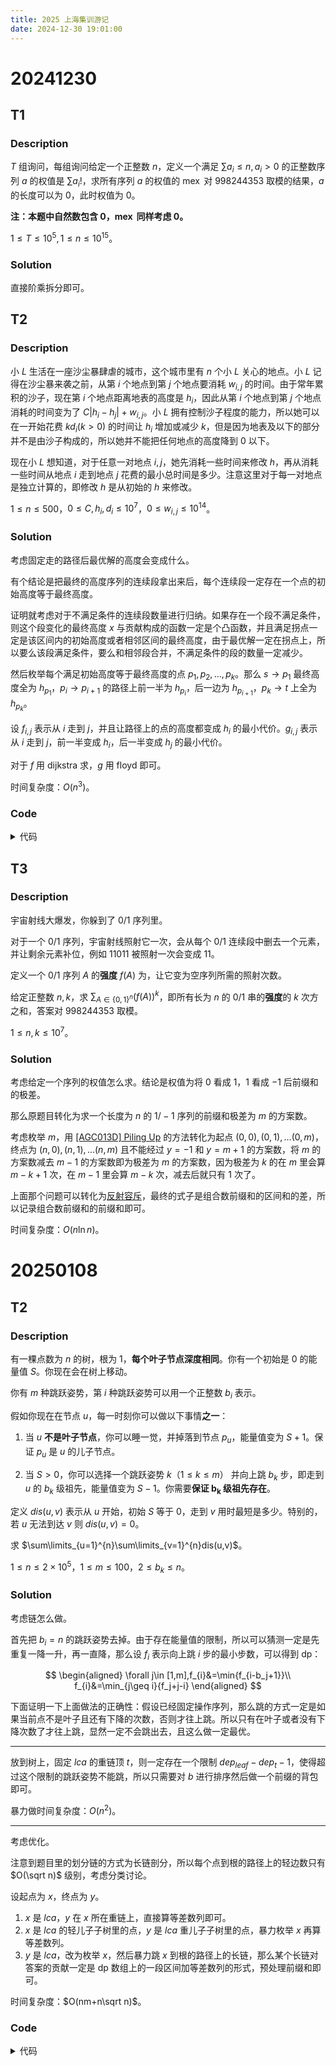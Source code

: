 ```yaml
---
title: 2025 上海集训游记
date: 2024-12-30 19:01:00
---
```


# 20241230

## T1

### Description

$T$ 组询问，每组询问给定一个正整数 $n$，定义一个满足 $\sum a_i\leq n,a_i>0$ 的正整数序列 $a$ 的权值是 $\sum a_i!$，求所有序列 $a$ 的权值的 $\operatorname{mex}$ 对 $998244353$ 取模的结果，$a$ 的长度可以为 $0$，此时权值为 $0$。

**注：本题中自然数包含 $0$，$\operatorname{mex}$ 同样考虑 $0$。**

$1\leq T \leq 10^5,1\leq n\leq 10^{15}$。

### Solution

直接阶乘拆分即可。

## T2

### Description

小 $L$ 生活在一座沙尘暴肆虐的城市，这个城市里有 $n$ 个小 $L$ 关心的地点。小 $L$ 记得在沙尘暴来袭之前，从第 $i$ 个地点到第 $j$ 个地点要消耗 $w_{i,j}$ 的时间。由于常年累积的沙子，现在第 $i$ 个地点距离地表的高度是 $h_i$，因此从第 $i$ 个地点到第 $j$ 个地点消耗的时间变为了 $C|h_i-h_j|+w_{i,j}$。小 $L$ 拥有控制沙子程度的能力，所以她可以在一开始花费 $kd_i(k>0)$ 的时间让 $h_i$ 增加或减少 $k$，但是因为地表及以下的部分并不是由沙子构成的，所以她并不能把任何地点的高度降到 $0$ 以下。

现在小 $L$ 想知道，对于任意一对地点 $i,j$，她先消耗一些时间来修改 $h$，再从消耗一些时间从地点 $i$ 走到地点 $j$ 花费的最小总时间是多少。注意这里对于每一对地点是独立计算的，即修改 $h$ 是从初始的 $h$ 来修改。

$1\leq n\leq 500$，$0\leq C,h_i,d_i \leq 10^7$，$0\leq w_{i,j}\leq 10^{14}$。

### Solution

考虑固定走的路径后最优解的高度会变成什么。

有个结论是把最终的高度序列的连续段拿出来后，每个连续段一定存在一个点的初始高度等于最终高度。

证明就考虑对于不满足条件的连续段数量进行归纳。如果存在一个段不满足条件，则这个段变化的最终高度 $x$ 与贡献构成的函数一定是个凸函数，并且满足拐点一定是该区间内的初始高度或者相邻区间的最终高度，由于最优解一定在拐点上，所以要么该段满足条件，要么和相邻段合并，不满足条件的段的数量一定减少。

然后枚举每个满足初始高度等于最终高度的点 $p_1,p_2,\ldots,p_k$。那么 $s\to p_1$ 最终高度全为 $h_{p_1}$，$p_i\to p_{i+1}$ 的路径上前一半为 $h_{p_i}$，后一边为 $h_{p_{i+1}}$，$p_k\to t$ 上全为 $h_{p_k}$。

设 $f_{i,j}$ 表示从 $i$ 走到 $j$，并且让路径上的点的高度都变成 $h_i$ 的最小代价。$g_{i,j}$ 表示从 $i$ 走到 $j$，前一半变成 $h_i$，后一半变成 $h_j$ 的最小代价。

对于 $f$ 用 dijkstra 求，$g$ 用 floyd 即可。

时间复杂度：$O(n^3)$。

### Code

<details>
<summary>代码</summary>

```cpp
#include <bits/stdc++.h>

#define int int64_t

const int kMaxN = 505;

int cid, n, C;
int a[kMaxN], d[kMaxN], w[kMaxN][kMaxN], f[kMaxN][kMaxN], g[kMaxN][kMaxN], h[kMaxN][kMaxN];

void getf() {
  // f[i][j] : i -> j，将高度全变成 a[i] 的最小权值
  for (int i = 1; i <= n; ++i) {
    static bool vis[kMaxN];
    std::fill_n(f[i] + 1, n, 1e18);
    std::fill_n(vis + 1, n, 0);
    f[i][i] = 0;
    for (int c = 1; c <= n; ++c) {
      int x = 0;
      for (int j = 1; j <= n; ++j)
        if (!vis[j] && (!x || f[i][j] < f[i][x]))
          x = j;
      if (!x) break;
      vis[x] = 1;
      for (int y = 1; y <= n; ++y)
        f[i][y] = std::min(f[i][y], f[i][x] + w[x][y] + d[y] * abs(a[y] - a[i]));
    }
  }
}

void getg() {
  // g[i][j] : i -> j，前一半变成 a[i]，后一半变成 a[j] 的最小权值
  for (int i = 1; i <= n; ++i) {
    for (int j = 1; j <= n; ++j) {
      if (i != j) g[i][j] = 1e18;
      for (int k = 1; k <= n; ++k) {
        g[i][j] = std::min(g[i][j], f[i][k] + f[j][k] + C * abs(a[i] - a[j]) - d[k] * abs(a[k] - a[j]));
      }
    }
  }
  for (int k = 1; k <= n; ++k)
    for (int i = 1; i <= n; ++i)
      for (int j = 1; j <= n; ++j)
        g[i][j] = std::min(g[i][j], g[i][k] + g[k][j]);
}

void geth() {
  for (int i = 1; i <= n; ++i) {
    for (int j = 1; j <= n; ++j) {
      h[i][j] = (i == j ? 0 : 1e18);
      for (int k = 1; k <= n; ++k)
        h[i][j] = std::min(h[i][j], f[k][i] + g[k][j]);
    }
  }
}

void dickdreamer() {
  std::cin >> cid >> n >> C;
  for (int i = 1; i <= n; ++i) std::cin >> a[i];
  for (int i = 1; i <= n; ++i) std::cin >> d[i];
  for (int i = 1; i <= n; ++i)
    for (int j = 1; j <= n; ++j)
      std::cin >> w[i][j];
  getf(), getg(), geth();
  for (int i = 1; i <= n; ++i) {
    for (int j = 1; j <= n; ++j) {
      int ans = (i == j ? 0 : 1e18);
      for (int k = 1; k <= n; ++k) ans = std::min(ans, h[i][k] + f[k][j]);
      std::cout << ans << " \n"[j == n];
    }
  }
}

int32_t main() {
#ifdef ORZXKR
  freopen("in.txt", "r", stdin);
  freopen("out.txt", "w", stdout);
#endif
  std::ios::sync_with_stdio(0), std::cin.tie(0), std::cout.tie(0);
  int T = 1;
  // std::cin >> T;
  while (T--) dickdreamer();
  // std::cerr << 1.0 * clock() / CLOCKS_PER_SEC << "s\n";
  return 0;
}
```
</details>

## T3

### Description

宇宙射线大爆发，你躲到了 $0/1$ 序列里。

对于一个 $0/1$ 序列，宇宙射线照射它一次，会从每个 $0/1$ 连续段中删去一个元素，并让剩余元素补位，例如 $11011$ 被照射一次会变成 $11$。

定义一个 $0/1$ 序列 $A$ 的**强度** $f(A)$ 为，让它变为空序列所需的照射次数。

给定正整数 $n,k$，求 $\sum_{A\in\{0,1\}^n} (f(A))^k$，即所有长为 $n$ 的 $0/1$ 串的**强度**的 $k$ 次方之和，答案对 $998244353$ 取模。 

$1\leq n,k\leq 10^7$。

### Solution

考虑给定一个序列的权值怎么求。结论是权值为将 $0$ 看成 $1$，$1$ 看成 $-1$ 后前缀和的极差。

那么原题目转化为求一个长度为 $n$ 的 $1/-1$ 序列的前缀和极差为 $m$ 的方案数。

考虑枚举 $m$，用 [[AGC013D] Piling Up](https://www.luogu.com.cn/problem/AT_agc013_d) 的方法转化为起点 $(0,0),(0,1),\ldots(0,m)$，终点为 $(n,0),(n,1),\ldots(n,m)$ 且不能经过 $y=-1$ 和 $y=m+1$ 的方案数，将 $m$ 的方案数减去 $m-1$ 的方案数即为极差为 $m$ 的方案数，因为极差为 $k$ 的在 $m$ 里会算 $m-k+1$ 次，在 $m-1$ 里会算 $m-k$ 次，减去后就只有 $1$ 次了。

上面那个问题可以转化为[反射容斥](https://www.cnblogs.com/Hanghang007/p/18159154)，最终的式子是组合数前缀和的区间和的差，所以记录组合数前缀和的前缀和即可。

时间复杂度：$O(n\ln n)$。

# 20250108

## T2

### Description

有一棵点数为 $n$ 的树，根为 $1$，**每个叶子节点深度相同**。你有一个初始是 $0$ 的能量值 $S$。你现在会在树上移动。

你有 $m$ 种跳跃姿势，第 $i$ 种跳跃姿势可以用一个正整数 $b_i$ 表示。

假如你现在在节点 $u$，每一时刻你可以做以下事情**之一**：

1. 当 $u$ **不是叶子节点**，你可以睡一觉，并掉落到节点 $p_u$，能量值变为 $S+1$。保证 $p_u$ 是 $u$ 的儿子节点。

2. 当 $S>0$，你可以选择一个跳跃姿势 $k$（$1\le k \le m$） 并向上跳 $b_k$ 步，即走到 $u$ 的 $b_k$ 级祖先，能量值变为 $S-1$。你需要**保证 $\boldsymbol{b_k}$ 级祖先存在**。

定义 $dis(u,v)$ 表示从 $u$ 开始，初始 $S$ 等于 $0$，走到 $v$ 用时最短是多少。特别的，若 $u$ 无法到达 $v$ 则 $dis(u,v)=0$。

求 $\sum\limits_{u=1}^{n}\sum\limits_{v=1}^{n}dis(u,v)$。

$1 \le n \le 2\times10^5$，$1 \le m \le 100$，$2 \le b_k \le n$。

### Solution

考虑链怎么做。

首先把 $b_i=n$ 的跳跃姿势去掉。由于存在能量值的限制，所以可以猜测一定是先重复一降一升，再一直降，那么设 $f_{i}$ 表示向上跳 $i$ 步的最小步数，可以得到 dp：

$$
\begin{aligned}
\forall j\in [1,m],f_{i}&=\min{f_{i-b_j+1}}\\
f_{i}&=\min_{j\geq i}{f_j+j-i}
\end{aligned}
$$

下面证明一下上面做法的正确性：假设已经固定操作序列，那么跳的方式一定是如果当前点不是叶子且还有下降的次数，否则才往上跳。所以只有在叶子或者没有下降次数了才往上跳，显然一定不会跳出去，且这么做一定最优。

---

放到树上，固定 $lca$ 的重链顶 $t$，则一定存在一个限制 $dep_{leaf}-dep_{t}-1$，使得超过这个限制的跳跃姿势不能跳，所以只需要对 $b$ 进行排序然后做一个前缀的背包即可。

暴力做时间复杂度：$O(n^2)$。

---

考虑优化。

注意到题目里的划分链的方式为长链剖分，所以每个点到根的路径上的轻边数只有 $O(\sqrt n)$ 级别，考虑分类讨论。

设起点为 $x$，终点为 $y$。

1. $x$ 是 $lca$，$y$ 在 $x$ 所在重链上，直接算等差数列即可。
2. $x$ 是 $lca$ 的轻儿子子树里的点，$y$ 是 $lca$ 重儿子子树里的点，暴力枚举 $x$ 再算等差数列。
3. $y$ 是 $lca$，改为枚举 $x$，然后暴力跳 $x$ 到根的路径上的长链，那么某个长链对答案的贡献一定是 dp 数组上的一段区间加等差数列的形式，预处理前缀和即可。

时间复杂度：$O(nm+n\sqrt n)$。

### Code

<details>
<summary>代码</summary>

```cpp
#include <bits/stdc++.h>

// #define int int64_t

const int kMaxN = 2e5 + 5, kMaxM = 105;

int n, m, mxd;
int p[kMaxN], son[kMaxN], b[kMaxM], f[kMaxM][kMaxN * 2], pos[kMaxM], cnt[kMaxN], iid[kMaxN];
int dep[kMaxN], dfn[kMaxN], idx[kMaxN], sz[kMaxN], top[kMaxN];
int64_t ans, sum[kMaxN], pre[kMaxM][kMaxN], pre1[kMaxM][kMaxN];
std::vector<int> G[kMaxN];

int get(int x, int y) { return dfn[x] < dfn[y] ? x : y; }
int64_t getsum(int l, int r) { return l > r ? 0 : 1ll * (l + r) * (r - l + 1) / 2; }
int getsum(int *a, int l, int r) {
  if (l > r) return 0;
  else if (l == 0) return a[r];
  else return a[r] - a[l - 1];
}
int64_t getsum(int64_t *a, int l, int r) {
  if (l > r) return 0;
  else if (l == 0) return a[r];
  else return a[r] - a[l - 1];
}

void dfs(int u, int fa, int t) {
  static int cnt = 0;
  dep[u] = dep[fa] + 1, top[u] = t, sz[u] = 1;
  idx[dfn[u] = ++cnt] = u;
  if (son[u] != -1) dfs(son[u], u, t), sz[u] += sz[son[u]];
  for (auto v : G[u]) {
    if (v == fa || v == son[u]) continue;
    dfs(v, u, v);
    sz[u] += sz[v];
  }
}

int getid(int x) { return std::upper_bound(b + 1, b + 1 + m, x) - b - 1; }

void prework() {
  dfs(1, 0, 1);
  std::sort(b + 1, b + 1 + m);
  m = std::unique(b + 1, b + 1 + m) - (b + 1);
  memset(f, 0x3f, sizeof(f));
  f[0][0] = 0;
  for (int i = 1; i <= m; ++i) {
    --b[i];
    for (int j = 0; j <= 2 * n; ++j) {
      f[i][j] = f[i - 1][j];
      if (j >= b[i]) f[i][j] = std::min(f[i][j], f[i][j - b[i]] + 2);
    }
  }
  for (int i = 1; i <= m; ++i)
    for (int j = 2 * n; ~j; --j) f[i][j] = std::min(f[i][j] + j, f[i][j + 1]);
  for (int i = 0; i <= m; ++i) {
    pre[i][0] = pre1[i][0] = 0;
    for (int j = 1; j <= n; ++j) {
      pre[i][j] = pre[i][j - 1];
      pre1[i][j] = pre1[i][j - 1];
      if (f[i][j] <= 1e8) {
        pre[i][j] += f[i][j];
        pre1[i][j] += f[i][j] - j;
      }
    }
  }
}

// namespace Sub0 {
// void solve() {
//   int64_t ans = 0;
//   for (int i = 1; i <= n; ++i) {
//     if (son[i] == -1) continue;
//     for (int j = 1; j <= n; ++j) {
//       int lca = LCA(i, j);
//       if (son[lca] == -1) continue;
//       if (top[j] != top[lca]) continue;
//       int id = getid(mxd - dep[top[lca]] - 1), mi = f[id][dep[i] - dep[lca]] + (dep[j] - dep[i]);
//       if (mi <= 1e6) ans += mi;
//     }
//   }
//   std::cout << ans << '\n';
// }
// } // namespace Sub0

void dickdreamer() {
  std::cin >> n >> m;
  for (int i = 2; i <= n; ++i) {
    std::cin >> p[i];
    G[p[i]].emplace_back(i), G[i].emplace_back(p[i]);
  }
  for (int i = 1; i <= n; ++i) std::cin >> son[i];
  for (int i = 1; i <= m; ++i) std::cin >> b[i];
  prework();
  mxd = *std::max_element(dep + 1, dep + 1 + n);
  for (int i = 1; i <= n; ++i) iid[i] = getid(mxd - dep[top[i]] - 1);
  for (int i = n; i; --i) {
    cnt[i] = 1, sum[i] = dep[i];
    if (son[i] != -1) cnt[i] += cnt[son[i]], sum[i] += sum[son[i]];
  }
  // x 是 lca
  for (int i = 1; i <= n; ++i) {
    ans += getsum(1, cnt[i] - 1);
  }
  // x 在轻子树，y 在重子树
  for (int lca = 1; lca <= n; ++lca) {
    if (son[lca] == -1) continue;
    int id = iid[lca];
    for (int i = dfn[son[lca]] + sz[son[lca]]; i <= dfn[lca] + sz[lca] - 1; ++i) {
      int x = idx[i], mi = f[id][dep[x] - dep[lca]] - dep[x];
      if (son[x] != -1 && mi <= 1e8) ans += mi * (cnt[lca] - 1) + sum[lca] - dep[lca];
    }
  }
  // y 是 lca
  // f[id][dep[x] - dep[y]] + (dep[y] - dep[x])
  for (int x = 1; x <= n; ++x) {
    if (son[x] == -1) continue;
    int lst = x;
    for (int i = top[x]; i; i = top[p[i]]) {
      // int id = getid(mxd - dep[i] - 1);
      int id = iid[i];
      ans += getsum(pre1[id], dep[x] - dep[lst], dep[x] - dep[i]);
      // for (int j = dep[x] - dep[lst]; j <= dep[x] - dep[i]; ++j)
      //   if (f[id][j] <= 1e8)
      //     ans += f[id][j] - j;
      lst = p[i];
    }
  }
  // for (int x = 1; x <= n; ++x) {
  //   if (son[x] == -1) continue;
  //   for (int y = x; y; y = p[y]) {
  //     int id = getid(mxd - dep[top[y]] - 1);
  //     int64_t mi = f[id][dep[x] - dep[y]] + (dep[y] - dep[x]);
  //     assert(mi >= 0);
  //     if (mi <= 1e8) ans += mi;
  //   }
  // }
  std::cout << ans << '\n';
}

int32_t main() {
#ifdef ORZXKR
  freopen("in.txt", "r", stdin);
  freopen("out.txt", "w", stdout);
#endif
  std::ios::sync_with_stdio(0), std::cin.tie(0), std::cout.tie(0);
  int T = 1;
  // std::cin >> T;
  while (T--) dickdreamer();
  // std::cerr << 1.0 * clock() / CLOCKS_PER_SEC << "s\n";
  return 0;
}
```
</details>